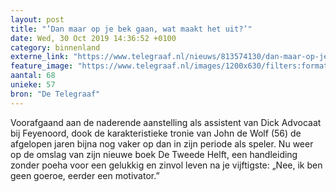 ```yaml
---
layout: post
title: "’Dan maar op je bek gaan, wat maakt het uit?’"
date: Wed, 30 Oct 2019 14:36:52 +0100
category: binnenland
externe_link: "https://www.telegraaf.nl/nieuws/813574130/dan-maar-op-je-bek-gaan-wat-maakt-het-uit"
feature_image: "https://www.telegraaf.nl/images/1200x630/filters:format(jpeg):quality(80)/cdn-kiosk-api.telegraaf.nl/5fc45570-fb1b-11e9-92ff-0255c322e81b.jpg"
aantal: 68
unieke: 57
bron: "De Telegraaf"
---
```


<p class="intro">Voorafgaand aan de naderende aanstelling als assistent van Dick Advocaat bij Feyenoord, dook de karakteristieke tronie van John de Wolf (56) de afgelopen jaren bijna nog vaker op dan in zijn periode als speler. Nu weer op de omslag van zijn nieuwe boek De Tweede Helft, een handleiding zonder poeha voor een gelukkig en zinvol leven na je vijftigste: „Nee, ik ben geen goeroe, eerder een motivator.”</p>
